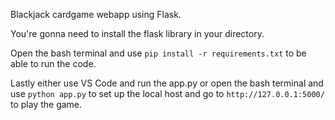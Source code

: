 Blackjack cardgame webapp using Flask.

You're gonna need to install the flask library in your directory.

Open the bash terminal and use ```pip install -r requirements.txt``` to be able to run the code. 

Lastly either use VS Code and run the app.py or open the bash terminal and use ```python app.py``` to set up the local host and go to ```http://127.0.0.1:5000/``` to play the game.
